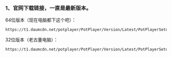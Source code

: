 ### 1、官网下载链接，一直是最新版本。

64位版本（现在电脑都下这个吧）：

```text
https://t1.daumcdn.net/potplayer/PotPlayer/Version/Latest/PotPlayerSetup64.exe
```

32位版本（老古董电脑）：

```text
https://t1.daumcdn.net/potplayer/PotPlayer/Version/Latest/PotPlayerSetup.exe
```